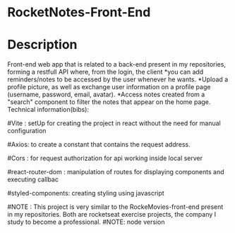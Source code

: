 # RocketNotes-Front-End


# Description

Front-end web app that is related to a back-end present in my repositories, forming a restfull API where, from the login, the client *you can add reminders/notes to be accessed by the user whenever he wants. *Upload a profile picture, as well as exchange user information on a profile page (username, password, email, avatar). *Access notes created from a "search" component to filter the notes that appear on the home page.
Technical information(bibs):

#Vite : setUp for creating the project in react without the need for manual configuration

#Axios: to create a constant that contains the request address.

#Cors : for request authorization for api working inside local server

#react-router-dom : manipulation of routes for displaying components and executing callbac

#styled-components: creating styling using javascript

#NOTE : This project is very similar to the RockeMovies-front-end present in my repositories. Both are rocketseat exercise projects, the company I study to become a professional.
#NOTE: node version 
